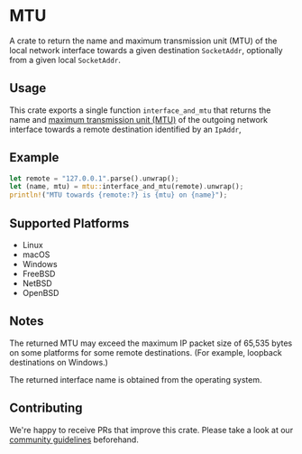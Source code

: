 # MTU

A crate to return the name and maximum transmission unit (MTU) of the local network interface towards a given destination `SocketAddr`, optionally from a given local `SocketAddr`.

## Usage

This crate exports a single function `interface_and_mtu` that returns the name and [maximum transmission unit (MTU)](https://en.wikipedia.org/wiki/Maximum_transmission_unit) of the outgoing network interface towards a remote destination identified by an `IpAddr`,

## Example

```rust
let remote = "127.0.0.1".parse().unwrap();
let (name, mtu) = mtu::interface_and_mtu(remote).unwrap();
println!("MTU towards {remote:?} is {mtu} on {name}");
```

## Supported Platforms

* Linux
* macOS
* Windows
* FreeBSD
* NetBSD
* OpenBSD

## Notes

The returned MTU may exceed the maximum IP packet size of 65,535 bytes on some platforms for some remote destinations. (For example, loopback destinations on Windows.)

The returned interface name is obtained from the operating system.

## Contributing

We're happy to receive PRs that improve this crate. Please take a look at our [community guidelines](CODE_OF_CONDUCT.md) beforehand.
